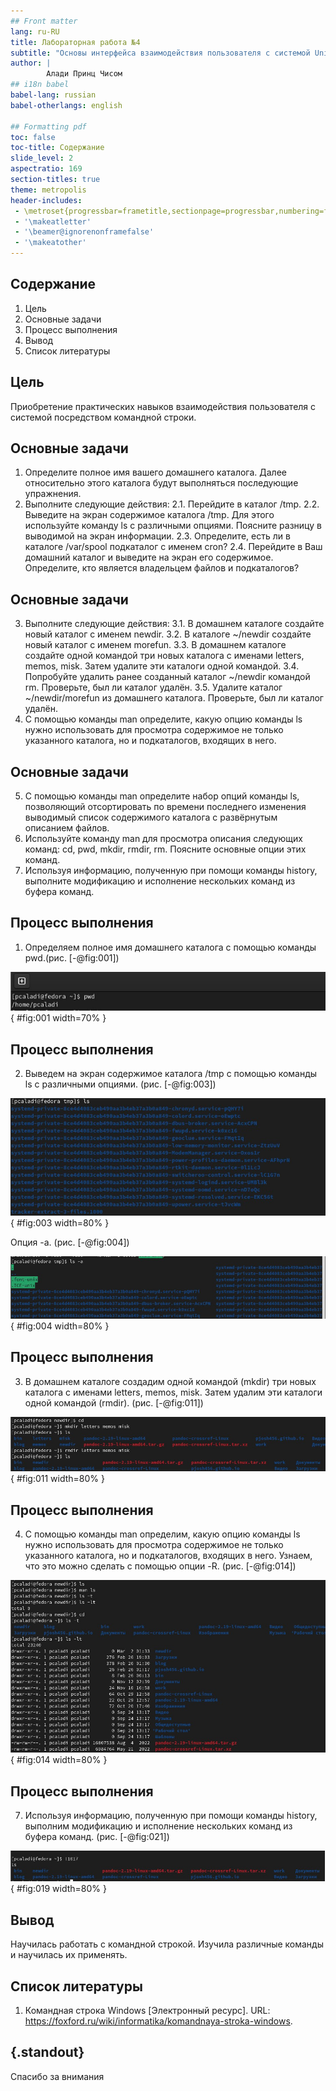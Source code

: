 ```yaml
---
## Front matter
lang: ru-RU
title: Лабораторная работа №4
subtitle: "Основы интерфейса взаимодействия пользователя с системой Unix на уровне командной строки"
author: |
        Алади Принц Чисом 
## i18n babel
babel-lang: russian
babel-otherlangs: english

## Formatting pdf
toc: false
toc-title: Содержание
slide_level: 2
aspectratio: 169
section-titles: true
theme: metropolis
header-includes:
 - \metroset{progressbar=frametitle,sectionpage=progressbar,numbering=fraction}
 - '\makeatletter'
 - '\beamer@ignorenonframefalse'
 - '\makeatother'
---
```


## Содержание

1. Цель
2. Основные задачи
3. Процесс выполнения
4. Вывод
5. Список литературы

## Цель

Приобретение практических навыков взаимодействия пользователя с системой посредством командной строки.

## Основные задачи

1. Определите полное имя вашего домашнего каталога. Далее относительно этого каталога будут выполняться последующие упражнения.
2. Выполните следующие действия:
2.1. Перейдите в каталог /tmp.
2.2. Выведите на экран содержимое каталога /tmp. Для этого используйте команду ls
с различными опциями. Поясните разницу в выводимой на экран информации.
2.3. Определите, есть ли в каталоге /var/spool подкаталог с именем cron?
2.4. Перейдите в Ваш домашний каталог и выведите на экран его содержимое. Определите, кто является владельцем файлов и подкаталогов?

## Основные задачи

3. Выполните следующие действия:
3.1. В домашнем каталоге создайте новый каталог с именем newdir.
3.2. В каталоге ~/newdir создайте новый каталог с именем morefun.
3.3. В домашнем каталоге создайте одной командой три новых каталога с именами
letters, memos, misk. Затем удалите эти каталоги одной командой.
3.4. Попробуйте удалить ранее созданный каталог ~/newdir командой rm. Проверьте,
был ли каталог удалён.
3.5. Удалите каталог ~/newdir/morefun из домашнего каталога. Проверьте, был ли
каталог удалён.
4. С помощью команды man определите, какую опцию команды ls нужно использовать для просмотра содержимое не только указанного каталога, но и подкаталогов,
входящих в него.

## Основные задачи

5. С помощью команды man определите набор опций команды ls, позволяющий отсортировать по времени последнего изменения выводимый список содержимого каталога
с развёрнутым описанием файлов.
6. Используйте команду man для просмотра описания следующих команд: cd, pwd, mkdir,
rmdir, rm. Поясните основные опции этих команд.
7. Используя информацию, полученную при помощи команды history, выполните модификацию и исполнение нескольких команд из буфера команд.

## Процесс выполнения

1. Определяем полное имя домашнего каталога с помощью команды pwd.(рис. [-@fig:001])

![Команда pwd](image/1.jpg){ #fig:001 width=70% }

## Процесс выполнения

2. Выведем на экран содержимое каталога /tmp с помощью команды ls с различными опциями. (рис. [-@fig:003])

![Команда ls](image/3.jpg){ #fig:003 width=80% }

Опция -a. (рис. [-@fig:004])

![Команда ls с опцией -a](image/4.jpg){ #fig:004 width=80% }

## Процесс выполнения

3.  В домашнем каталоге создадим одной командой (mkdir) три новых каталога с именами
letters, memos, misk. Затем удалим эти каталоги одной командой (rmdir). (рис. [-@fig:011])

![Создание каталогов letters, memos, misk и из удаление](image/11.jpg){ #fig:011 width=80% }

## Процесс выполнения

4. С помощью команды man определим, какую опцию команды ls нужно использовать для просмотра содержимое не только указанного каталога, но и подкаталогов, входящих в него. Узнаем, что это можно сделать с помощью опции -R. (рис. [-@fig:014])

![Команда man ls](image/14.jpg){ #fig:014 width=80% }

## Процесс выполнения

7. Используя информацию, полученную при помощи команды history, выполним модификацию и исполнение нескольких команд из буфера команд. (рис. [-@fig:021])

![Выполнение модификации и исполнение команды из буфера обмена](image/19.jpg){ #fig:019 width=80% }


## Вывод

Научилась работать с командной строкой. Изучила различные команды и научилась их применять.

## Список литературы

1. Командная строка Windows [Электронный ресурс]. URL:
https://foxford.ru/wiki/informatika/komandnaya-stroka-windows.

## {.standout}

Спасибо за внимания
